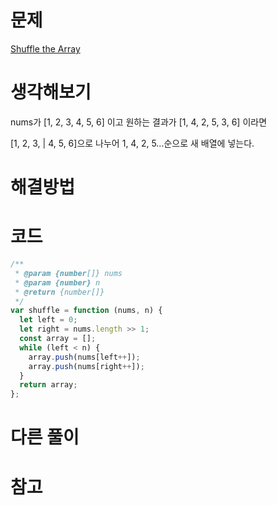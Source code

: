 # 문제

[Shuffle the Array](https://leetcode.com/problems/shuffle-the-array/)

# 생각해보기

nums가 [1, 2, 3, 4, 5, 6] 이고 원하는 결과가 [1, 4, 2, 5, 3, 6] 이라면

[1, 2, 3, | 4, 5, 6]으로 나누어 1, 4, 2, 5...순으로 새 배열에 넣는다.

# 해결방법

# 코드

```js
/**
 * @param {number[]} nums
 * @param {number} n
 * @return {number[]}
 */
var shuffle = function (nums, n) {
  let left = 0;
  let right = nums.length >> 1;
  const array = [];
  while (left < n) {
    array.push(nums[left++]);
    array.push(nums[right++]);
  }
  return array;
};
```

# 다른 풀이

# 참고
